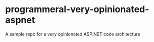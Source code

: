 # programmeral-very-opinionated-aspnet
A sample repo for a very opinionated ASP.NET code architecture
